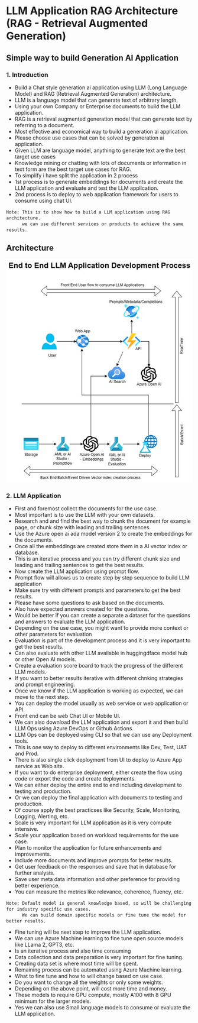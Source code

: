 # LLM Application RAG Architecture (RAG - Retrieval Augmented Generation)

## Simple way to build Generation AI Application

### 1. Introduction

- Build a Chat style generation ai application using LLM (Long Language Model) and RAG (Retrieval Augmented Generation) architecture.
- LLM is a language model that can generate text of arbitrary length.
- Using your own Company or Enterprise documents to build the LLM application.
- RAG is a retrieval augmented generation model that can generate text by referring to a document.
- Most effective and economical way to build a generation ai application.
- Please choose use cases that can be solved by generation ai application.
- Given LLM are language model, anything to generate text are the best target use cases
- Knowledge mining or chatting with lots of documents or information in text form are the best target use cases for RAG.
- To simplify i have split the application in 2 process
- 1st process is to generate embeddings for documents and create the LLM application and evaluate and test the LLM application.
- 2nd process is to deploy to web application framework for users to consume using chat UI.

```
Note: This is to show how to build a LLM application using RAG architecture. 
      we can use different services or products to achieve the same results.
```

## Architecture

![info](https://github.com/balakreshnan/Samples2024/blob/main/LLMArch/images/Ragchat.jpg 'RagChat')

### 2. LLM Application

- First and foremost collect the documents for the use case.
- Most important is to use the LLM with your own datasets.
- Research and and find the best way to chunk the document for example page, or chunk size with leading and trailing sentences.
- Use the Azure open ai ada model version 2 to create the embeddings for the documents.
- Once all the embeddings are created store them in a AI vector index or database.
- This is an iterative process and you can try different chunk size and leading and trailing sentences to get the best results.
- Now create the LLM application using prompt flow.
- Prompt flow will allows us to create step by step sequence to build LLM application
- Make sure try with different prompts and parameters to get the best results.
- Please have some questions to ask based on the documents.
- Also have expected answers created for the questions.
- Would be better if you can create a separate a dataset for the questions and answers to evaluate the LLM application.
- Depending on the use case, you might want to provide more context or other parameters for evaluation
- Evaluation is part of the development process and it is very important to get the best results.
- Can also evaluate with other LLM available in huggingdface model hub or other Open AI models.
- Create a evaluation score board to track the progress of the different LLM models.
- If you want to better results iterative with different chnking strategies and prompt engineering.
- Once we know if the LLM application is working as expected, we can move to the next step.
- You can deploy the model usually as web service or web application or API.
- Front end can be web Chat UI or Mobile UI.
- We can also download the LLM application and export it and then build LLM Ops using Azure DevOps or Github Actions.
- LLM Ops can be deployed using CLI so that we can use any Deployment tools.
- This is one way to deploy to different environments like Dev, Test, UAT and Prod.
- There is also single click deployment from UI to deploy to Azure App service as Web site.
- If you want to do enterprise deployment, either create the flow using code or export the code and create deployments.
- We can either deploy the entire end to end including development to testing and production.
- Or we can deploy the final application with documents to testing and production.
- Of course apply the best practicses like Security, Scale, Monitoring, Logging, Alerting, etc.
- Scale is very important for LLM application as it is very compute intensive.
- Scale your application based on workload requirements for the use case.
- Plan to monitor the application for future enhancements and improvements.
- Include more documents and improve prompts for better results.
- Get user feedback on the responses and save that in database for further analysis.
- Save user meta data information and other preference for providing better experience.
- You can measure the metrics like relevance, coherence, fluency, etc.

```
Note: Default model is general knowledge based, so will be challenging for industry specific use cases.
      We can build domain specific models or fine tune the model for better results.
```

- Fine tuning will be next step to improve the LLM application.
- We can use Azure Machine learning to fine tune open source models like LLama 2, GPT3, etc.
- Is an iterative process and also time consuming
- Data collection and data preparation is very important for fine tuning.
- Creating data set is where most time will be spent.
- Remaining process can be automated using Azure Machine learning.
- What to fine tune and how to will change based on use case.
- Do you want to change all the weights or only some weights.
- Depending on the above point, will cost more time and money.
- These models to require GPU compute, mostly A100 with 8 GPU minimum for the larger models.
- Yes we can also use Small language models to consume or evaluate the LLM application.